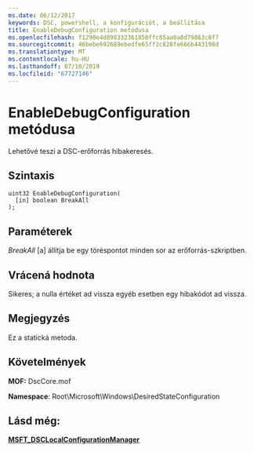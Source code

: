 ```yaml
---
ms.date: 06/12/2017
keywords: DSC, powershell, a konfigurációt, a beállítása
title: EnableDebugConfiguration metódusa
ms.openlocfilehash: f1290e4d898332361850ffc85aa0a8d79863c8f7
ms.sourcegitcommit: 46bebe692689ebedfe65ff2c828fe666b443198d
ms.translationtype: MT
ms.contentlocale: hu-HU
ms.lasthandoff: 07/10/2019
ms.locfileid: "67727146"
---
```

# <a name="enabledebugconfiguration-method"></a>EnableDebugConfiguration metódusa

Lehetővé teszi a DSC-erőforrás hibakeresés.

## <a name="syntax"></a>Szintaxis

```mof
uint32 EnableDebugConfiguration(
  [in] boolean BreakAll
);
```

## <a name="parameters"></a>Paraméterek

*BreakAll* \[a\] állítja be egy töréspontot minden sor az erőforrás-szkriptben.

## <a name="return-value"></a>Vrácená hodnota

Sikeres; a nulla értéket ad vissza egyéb esetben egy hibakódot ad vissza.

## <a name="remarks"></a>Megjegyzés

Ez a statická metoda.

## <a name="requirements"></a>Követelmények

**MOF:** DscCore.mof

**Namespace**: Root\Microsoft\Windows\DesiredStateConfiguration

## <a name="see-also"></a>Lásd még:

[**MSFT_DSCLocalConfigurationManager**](msft-dsclocalconfigurationmanager.md)
